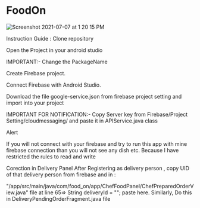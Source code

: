 # FoodOn

![Screenshot 2021-07-07 at 1 20 15 PM](https://user-images.githubusercontent.com/70699475/124721359-ad0d1880-df26-11eb-8d01-4d3c92c9db7e.png)

Instruction Guide :
Clone repository

Open the Project in your android studio

IMPORTANT:- Change the PackageName

Create Firebase project.

Connect Firebase with Android Studio.

Download the file google-service.json from firebase project setting and import into your project

IMPORTANT FOR NOTIFICATION:- Copy Server key from Firebase/Project Setting/cloudmessaging/ and paste it in APIService.java class

Alert

If you will not connect with your firebase and try to run this app with mine firebase connection than you will not see any dish etc. Because I have restricted the rules to read and write

Corection in Delivery Panel
After Registering as delivery person , copy UID of that delivery person from firebase and in : 

"/app/src/main/java/com/food_on/app/ChefFoodPanel/ChefPreparedOrderView.java" file at line 65=> String deliveryId = ""; paste here. Similarly, Do this in DeliveryPendingOrderFragment.java file
